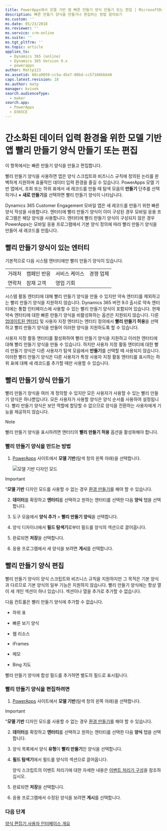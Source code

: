 ```yaml
---
title: PowerApps에서 모델 기반 앱 빠른 만들기 양식 만들기 또는 편집 | MicrosoftDocs
description: 빠른 만들기 양식을 만들거나 편집하는 방법 알아보기
ms.custom: ''
ms.date: 05/23/2018
ms.reviewer: ''
ms.service: crm-online
ms.suite: ''
ms.tgt_pltfrm: ''
ms.topic: article
applies_to:
  - Dynamics 365 (online)
  - Dynamics 365 Version 9.x
  - powerapps
author: Mattp123
ms.assetid: 68ca9059-cc5a-45e7-88bd-cc57186bbb48
caps.latest.revision: 18
ms.author: matp
manager: kvivek
search.audienceType:
  - maker
search.app:
  - PowerApps
  - D365CE
---
```

# <a name="create-or-edit-model-driven-app-quick-create-forms-for-a-streamlined-data-entry-experience"></a>간소화된 데이터 입력 환경을 위한 모델 기반 앱 빨리 만들기 양식 만들기 또는 편집

이 항목에서는 빠른 만들기 양식을 만들고 편집합니다.

 빨리 만들기 양식을 사용하면 앱은 양식 스크립트와 비즈니스 규칙에 정의된 논리를 완벽하게 지원하며 효율적인 데이터 입력 환경을 즐길 수 있습니다. PowerApps 모델 기반 앱에서, 조회 또는 하위 표에서 새 레코드를 만들 때 탐색 모음의 **만들기** 단추를 선택하거나 **+ 새로 만들기**를 선택하면 빨리 만들기 양식이 나타납니다.
  
 Dynamics 365 Customer Engagement 모바일 앱은 새 레코드를 만들기 위한 빠른 양식 작성을 사용합니다. 엔터티에 빨리 만들기 양식이 이미 구성된 경우 모바일 응용 프로그램은 해당 양식을 사용합니다. 엔터티에 빨리 만들기 양식이 구성되지 않은 경우 PowerApps는 모바일 응용 프로그램에서 기본 양식 정의에 따라 빨리 만들기 양식을 만들어 새 레코드를 만듭니다.  
  
<a name="BKMK_QuickCreateFormEntities"></a>   
## <a name="entities-with-quick-create-forms"></a>빨리 만들기 양식이 있는 엔터티  
 기본적으로 다음 시스템 엔터티에만 빨리 만들기 양식이 있습니다.  
  
|||||  
|-|-|-|-|  
|거래처|캠페인 반응|서비스 케이스|경쟁 업체|  
|연락처|잠재 고객|영업 기회||  
  
시스템 활동 엔터티에 대해 빨리 만들기 양식을 만들 수 있지만 약속 엔터티를 제외하고는 빨리 만들기 양식을 지원하지 않습니다. Dynamics 365 버전 9.0 출시로 약속 엔터티에는 통합 인터페이스에 사용할 수 있는 빨리 만들기 양식이 포함되어 있습니다. 현재 약속 엔터티에 대한 빠른 만들기 양식을 비활성화하는 옵션은 지원되지 않습니다. 다른 [업데이트된 엔터티](create-design-forms.md) 및 사용자 지정 엔터티는 엔터티 정의에서 **빨리 만들기 허용**을 선택하고 빨리 만들기 양식을 만들어 이러한 양식을 지원하도록 할 수 있습니다. 

사용자 지정 활동 엔터티를 활성화하여 빨리 만들기 양식을 지원하고 이러한 엔터티에 대해 빨리 만들기 양식을 만들 수 있습니다. 하지만 사용자 지정 활동 엔터티에 대한 빨리 만들기 양식은 다른 사용자가 탐색 모음에서 **만들기**를 선택할 때 사용되지 않습니다. 이러한 빨리 만들기 양식은 다른 사용자가 특정 사용자 지정 활동 엔터티를 표시하는 하위 표에 대해 새 레코드를 추가할 때만 사용할 수 있습니다.  
  
<a name="BKMK_CreateQuickCreate"></a>   
## <a name="create-a-quick-create-form"></a>빨리 만들기 양식 만들기  
 빨리 만들기 양식을 여러 개 정의할 수 있지만 모든 사용자가 사용할 수 있는 빨리 만들기 양식은 하나뿐입니다. 모든 사용자가 사용할 양식은 양식 순서를 사용하여 설정됩니다. 빨리 만들기 양식은 보안 역할에 할당할 수 없으므로 양식을 전환하는 사용자에게 기능을 제공하지 않습니다.  
  
> [!NOTE]
>  빨리 만들기 양식을 표시하려면 엔터티의 **빨리 만들기 허용** 옵션을 활성화해야 합니다. 
  
### <a name="how-to-create-a-quick-create-form"></a>빨리 만들기 양식을 만드는 방법  
  
1.  [PowerApps](https://web.powerapps.com/?utm_source=padocs&utm_medium=linkinadoc&utm_campaign=referralsfromdoc) 사이트에서 **모델 기반**(탐색 창의 왼쪽 아래)을 선택합니다.  

     ![모델 기반 디자인 모드](media/model-driven-switch.png)

> [!IMPORTANT]
> "**모델 기반** 디자인 모드를 사용할 수 없는 경우 [환경 만들기](https://docs.microsoft.com/powerapps/administrator/create-environment)를 해야 할 수 있습니다.     
  
2.  **데이터**를 확장하고 **엔터티**를 선택하고 원하는 엔터티를 선택한 다음 **양식** 탭을 선택합니다.  

3.  도구 모음에서 **양식 추가** > **빨리 만들기 양식**을 선택합니다.  
  
4.  양식 디자이너에서 **필드 탐색기**로부터 필드를 양식의 섹션으로 끌어옵니다.  
  
5.  완료되면 **저장**을 선택합니다.  
  
6.  응용 프로그램에서 새 양식을 보려면 **게시**를 선택합니다.  
  
<a name="BKMK_EditQuickCreate"></a>   
## <a name="edit-a-quick-create-form"></a>빨리 만들기 양식 편집  
 빨리 만들기 양식이 양식 스크립트와 비즈니스 규칙을 지원하지만 그 목적은 기본 양식과 다르므로 기본 양식의 일부 기능은 지원하지 않습니다. 빨리 만들기 양식에는 항상 열이 세 개인 섹션이 하나 있습니다. 섹션이나 열을 추가로 추가할 수 없습니다.  
  
 다음 컨트롤은 빨리 만들기 양식에 추가할 수 없습니다.  
  
-   하위 표  
  
-   빠른 보기 양식  
  
-   웹 리소스  
  
-   iFrames  
  
-   메모  
  
-   Bing 지도  
  
빨리 만들기 양식에 합성 필드를 추가하면 별도의 필드로 표시됩니다.  
  
### <a name="to-edit-a-quick-create-form"></a>빨리 만들기 양식을 편집하려면  
  
1.  [PowerApps](https://web.powerapps.com/?utm_source=padocs&utm_medium=linkinadoc&utm_campaign=referralsfromdoc) 사이트에서 **모델 기반**(탐색 창의 왼쪽 아래)을 선택합니다.  

> [!IMPORTANT]
> "**모델 기반** 디자인 모드를 사용할 수 없는 경우 [환경 만들기](https://docs.microsoft.com/powerapps/administrator/create-environment)를 해야 할 수 있습니다.    
  
2. **데이터**를 확장하고 **엔터티**를 선택하고 원하는 엔터티를 선택한 다음 **양식** 탭을 선택합니다.    

3. 양식 목록에서 양식 **유형**이 **빨리 만들기**인 양식을 선택합니다.  
  
3.  **필드 탐색기**에서 필드를 양식의 섹션으로 끌어옵니다.  
  
     양식 스크립트의 이벤트 처리기에 대한 자세한 내용은 [이벤트 처리기 구성](configure-event-handlers-legacy.md)을 참조하십시오.  
  
4.  완료되면 **저장**을 선택합니다.  
  
5.  응용 프로그램에서 수정된 양식을 보려면 **게시**를 선택합니다.  
  
### <a name="next-steps"></a>다음 단계  
[양식 편집기 사용자 인터페이스 개요](form-editor-user-interface-legacy.md)
